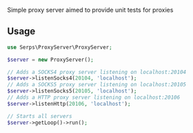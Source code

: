 Simple proxy server aimed to provide unit tests for proxies


Usage
-----


```php
use Serps\ProxyServer\ProxyServer;

$server = new ProxyServer();

// Adds a SOCKS4 proxy server listening on localhost:20104
$server->listenSocks4(20104, 'localhost');
// Adds a SOCKS5 proxy server listening on localhost:20105
$server->listenSocks5(20105, 'localhost');
// Adds a HTTP proxy server listening on localhost:20106
$server->listenHttp(20106, 'localhost');

// Starts all servers
$server->getLoop()->run();
```
